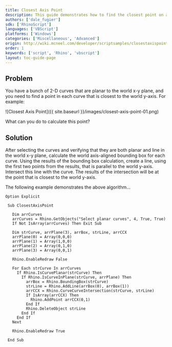 ```yaml
---
title: Closest Axis Point
description: This guide demonstrates how to find the closest point on a planar curve to an axis.
authors: ['dale_fugier']
sdk: ['RhinoScript']
languages: ['VBScript']
platforms: ['Windows']
categories: ['Miscellaneous', 'Advanced']
origin: http://wiki.mcneel.com/developer/scriptsamples/closestaxispoint
order: 1
keywords: ['script', 'Rhino', 'vbscript']
layout: toc-guide-page
---
```


 
## Problem

You have a bunch of 2-D curves that are planar to the world x-y plane, and you need to find a point in each curve that is closest to the world y-axis.  For example:

![Closest Axis Point]({{ site.baseurl }}/images/closest-axis-point-01.png)

What can you do to calculate this point?

## Solution

After selecting the curves and verifying that they are both planar and line in the world x-y plane, calculate the world axis-aligned bounding box for each curve.  Using the results of the bounding box calculation, create a line, using the first two points from the results, that is parallel to the world y-axis.  Intersect this line with the curve.  The results of the intersection will be at the point that is closest to the world y-axis.

The following example demonstrates the above algorithm...

```vbnet
Option Explicit

 Sub ClosestAxisPoint

   Dim arrCurves
   arrCurves = Rhino.GetObjects("Select planar curves", 4, True, True)
   If Not IsArray(arrCurves) Then Exit Sub

   Dim strCurve, arrPlane(3), arrBox, strLine, arrCCX
   arrPlane(0) = Array(0,0,0)
   arrPlane(1) = Array(1,0,0)
   arrPlane(2) = Array(0,1,0)
   arrPlane(3) = Array(0,0,1)

   Rhino.EnableRedraw False

   For Each strCurve In arrCurves
     If Rhino.IsCurvePlanar(strCurve) Then
       If Rhino.IsCurveInPlane(strCurve, arrPlane) Then
         arrBox = Rhino.BoundingBox(strCurve)
         strLine = Rhino.AddLine(arrBox(0), arrBox(1))
         arrCCX = Rhino.CurveCurveIntersection(strCurve, strLine)
         If IsArray(arrCCX) Then
           Rhino.AddPoint arrCCX(0,1)
         End If
         Rhino.DeleteObject strLine
       End If
     End If
   Next

   Rhino.EnableRedraw True      

 End Sub
```
